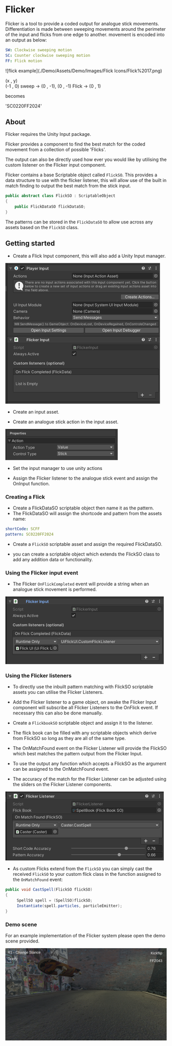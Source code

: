 # Flicker

Flicker is a tool to provide a coded output for analogue stick movements. Differentiation is made between sweeping movements around the perimeter of the input and flicks from one edge to another. movement is encoded into an output as below:
```yaml
SW: Clockwise sweeping motion
SC: Counter clockwise sweeping motion
FF: Flick motion
```

![flick example](./Demo/Assets/Demo/Images/Flick Icons/Flick%2017.png)

(x , y) </br>
(-1 , 0) sweep -> (0 , -1), (0 , -1) Flick -> (0 , 1) </br>

becomes </br>

'SC0220FF2024'

## About
Flicker requires the Unity Input package.

Flicker provides a component to find the best match for the coded movement from a collection of possible 'Flicks'.

The output can also be directly used how ever you would like by utilising the custom listener on the Flicker input component.

Flicker contains a base Scriptable object called ```FlickSO```. This provides a data structure to use with the flicker listener, this will allow use of the built in match finding to output the best match from the stick input.

```c#
public abstract class FlickSO : ScriptableObject
{
    public FlickDataSO flickDataSO;
}
```

The patterns can be stored in the ```FlickDataSO``` to allow use across any assets based on the ```FlickSO``` class.

## Getting started
- Create a Flick Input component, this will also add a Unity Input manager.

![screenshot-1](./Assets/screentshot-1.PNG)

- Create an input asset.

- Create an analogue stick action in the input asset.

![screenshot-4](./Assets/screentshot-4.PNG)

- Set the input manager to use unity actions

- Assign the Flicker listener to the analogue stick event and assign the OnInput function.

### Creating a Flick

- Create a FlickDataSO scriptable object then name it as the pattern.
- The FlickDataSO will assign the  shortcode and pattern from the assets name:

```yaml
shortCode: SCFF
pattern: SC0220FF2024
```

- Create a ```FlickSO``` scriptable asset and assign the required FlickDataSO.

- you can create a scriptable object which extends the FlickSO class to add any addition data or functionality.

### Using the Flicker input event

- The Flicker ```OnFlickCompleted``` event will provide a string when an analogue stick movement is performed.

![screenshot-3](./Assets/screenshot-3.PNG)

### Using the Flicker listeners
- To directly use the inbuilt pattern matching with FlickSO scriptable assets you can utilise the Flicker Listeners.

- Add the Flicker listener to a game object, on awake the Flicker Input component will subscribe all Flicker Listeners to the OnFlick event. If necessary this can also be done manually.

- Create a ```FlickbookSO``` scriptable object and assign it to the listener.

- The flick book can be filled with any scriptable objects which derive from FlickSO so long as they are all of the same type.

- The OnMatchFound event on the Flicker Listener will provide the FlickSO which best matches the pattern output from the Flicker Input.

- To use the output any function which accepts a FlickSO as the argument can be assigned to the OnMatchFound event.

- The accuracy of the match for the Flicker Listener can be adjusted using the sliders on the Flicker Listener components.

![screenshot-2](./Assets/Screenshot-2.PNG)

- As custom Flicks extend from the ```FlickSO``` you can simply cast the received ```FlickSO``` to your custom flick class in the function assigned to the ```OnMatchFound``` event:

```c#
public void CastSpell(FlickSO flickSO)
{
     SpellSO spell = (SpellSO)flickSO;
     Instantiate(spell.particles, particleEmitter);
}
```


### Demo scene
For an example implementation of the Flicker system please open the demo scene provided.

![demo](./Assets/demo.PNG)
